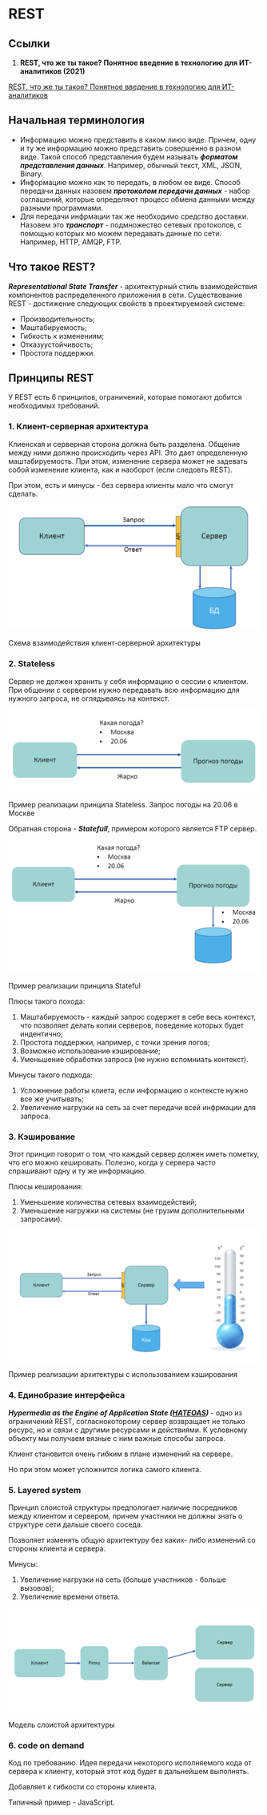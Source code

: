 # REST

## Ссылки

1. ****REST, что же ты такое? Понятное введение в технологию для ИТ-аналитиков (2021)****

[REST, что же ты такое? Понятное введение в технологию для ИТ-аналитиков](https://habr.com/ru/post/590679/)

## Начальная терминология

- Информацию можно представить в каком лиюо виде. Причем, одну и ту же
информацию можно представить совершенно в разном виде. Такой способ
представления будем называть ***форматом представления данных***. Например,
обычный текст, XML, JSON, Binary.
- Информацию можно как то передать, в любом ее виде. Способ передачи данных
назовем ***протоколом передачи данных*** - набор соглашений, которые определяют
процесс обмена данными между разными программами.
- Для передачи инфрмации так же необходимо средство доставки. Назовем это
***транспорт*** - подмножество сетевых протоколов, с помощью которых мо можем
передавать данные по сети. Например, HTTP, AMQP, FTP.

## Что такое REST?

***Representational State Transfer*** - архитектурный стиль взаимодействия компонентов
распределенного приложения в сети. Существование REST - достижение следующих
свойств в проектируемоей системе:

- Производительность;
- Маштабируемость;
- Гибкость к изменениям;
- Отказуустойчивость;
- Простота поддержки.

## Принципы REST

У REST есть 6 принципов, ограничений, которые помогают добится необходимых требований.

### 1. Клиент-серверная архитектура

Клиенская и серверная сторона должна быть разделена. Общение между ними должно происходить через API. Это дает определенную маштабируемость. При этом, изменение сервера может не задевать собой изменение клиента, как и наоборот (если следовть REST). 

При этом, есть и минусы - без сервера клиенты мало что смогут сделать.

![Схема взаимодействия клиент-серверной архитектуры](REST%206a3f8/d9fd573051df0ba2347498a595618296.png)

Схема взаимодействия клиент-серверной архитектуры

### 2. Stateless

Сервер не должен хранить у себя информацию о сессии с клиентом. При общении с сервером нужно передавать всю информацию для нужного запроса, не оглядываясь на контекст.

![Пример реализации принципа Stateless. Запрос погоды на 20.06 в Москве](REST%206a3f8/fe7303c6b9919e620e53ac7990790bec.png)

Пример реализации принципа Stateless. Запрос погоды на 20.06 в Москве

Обратная сторона - ***Statefull***, примером которого является FTP сервер.

![Пример реализации принципа Stateful](REST%206a3f8/327cc440587ee77a5a81d091fe8faf90.png)

Пример реализации принципа Stateful

Плюсы такого похода:

1. Маштабируемость - каждый запрос содержет в себе весь контекст, что позволяет
делать копии серверов, поведение которых будет индентично;
2. Простота поддержки, например, с точки зрения логов;
3. Возможно использование кэширование;
4. Уменьшение обработки запроса (не нужно вспомниать контекст).

Минусы такого подхода:

1. Усложнение работы клиета, если информацию о контексте нужно все же учитывать;
2. Увеличение нагрузки на сеть за счет передачи всей инфрмации для запроса.

### 3. Кэширование

Этот принцип говорит о том, что каждый сервер должен иметь пометку, что его можно
кешировать. Полезно, когда у сервера часто спрашивают одну и ту же информацию.

Плюсы кеширования:

1. Уменьшение количества сетевых взаимодействий;
2. Уменьшение нагружки на системы (не грузим дополнительными запросами).

![Пример реализации архитектуры с использованием кэширования](REST%206a3f8/e386ff43feb7ca70615f1eb2111abe4f.png)

Пример реализации архитектуры с использованием кэширования

### 4. Единобразие интерфейса

***Hypermedia as the Engine of Application State ([HATEOAS](https://ru.wikipedia.org/wiki/HATEOAS))*** - одно из ограничений REST, согласнокоторому сервер возвращает не только ресурс, но и связи с другими ресурсами и действиями. К условному объекту мы получаем вязные с ним важные способы запроса.

Клиент становится очень гибким в плане изменений на сервере.

Но при этом может усложнится логика самого клиента.

### 5. Layered system

Принцип слоистой структуры предпологает наличие посредников между клиентом и сервером, причем участники не должны знать о структуре сети дальше своего соседа. 

Позволяет изменять общую архитектуру без каких- либо изменений со стороны клиента и сервера.

Минусы:

1. Увеличение нагрузки на сеть (больше участников - больше вызовов);
2. Увеличение времени ответа.

![Модель слоистой архитектуры](REST%206a3f8/d88b7af4e68e3dfc8f40d6edfd03f6cf.png)

Модель слоистой архитектуры

### 6. code on demand

Код по требованию. Идея передачи некоторого исполняемого кода от сервера к клиенту, который этот код будет в дальнейшем выполнять.

Добавляет к гибкости со стороны клиента.

Типичный пример - JavaScript.